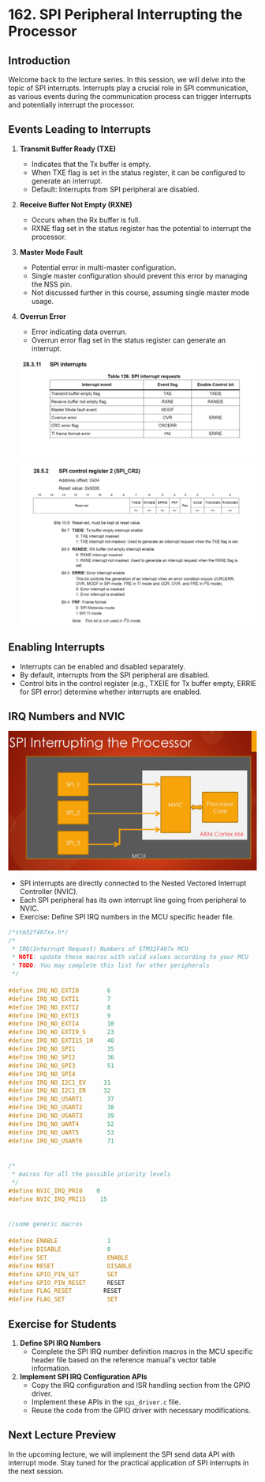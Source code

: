 # 162. SPI Peripheral Interrupting the Processor



## Introduction

Welcome back to the lecture series. In this session, we will delve into the topic of SPI interrupts. Interrupts play a crucial role in SPI communication, as various events during the communication process can trigger interrupts and potentially interrupt the processor.

## Events Leading to Interrupts

1. **Transmit Buffer Ready (TXE)**

   - Indicates that the Tx buffer is empty.
   - When TXE flag is set in the status register, it can be configured to generate an interrupt.
   - Default: Interrupts from SPI peripheral are disabled.

2. **Receive Buffer Not Empty (RXNE)**

   - Occurs when the Rx buffer is full.
   - RXNE flag set in the status register has the potential to interrupt the processor.

3. **Master Mode Fault**

   - Potential error in multi-master configuration.
   - Single master configuration should prevent this error by managing the NSS pin.
   - Not discussed further in this course, assuming single master mode usage.

4. **Overrun Error**

   - Error indicating data overrun.
   - Overrun error flag set in the status register can generate an interrupt.

   ![01](https://github.com/knightsummon/Mastering-Microcontroller-and-Embedded-Driver-Development/blob/main/44.%20SPI%20Interrupts/162.%20SPI%20Peripheral%20Interrupting%20the%20Processor.assets/01.jpg)

   ![02](https://github.com/knightsummon/Mastering-Microcontroller-and-Embedded-Driver-Development/blob/main/44.%20SPI%20Interrupts/162.%20SPI%20Peripheral%20Interrupting%20the%20Processor.assets/02.jpg)

## Enabling Interrupts

- Interrupts can be enabled and disabled separately.
- By default, interrupts from the SPI peripheral are disabled.
- Control bits in the control register (e.g., TXEIE for Tx buffer empty, ERRIE for SPI error) determine whether interrupts are enabled.

## IRQ Numbers and NVIC

![03](https://github.com/knightsummon/Mastering-Microcontroller-and-Embedded-Driver-Development/blob/main/44.%20SPI%20Interrupts/162.%20SPI%20Peripheral%20Interrupting%20the%20Processor.assets/03.jpg)

- SPI interrupts are directly connected to the Nested Vectored Interrupt Controller (NVIC).
- Each SPI peripheral has its own interrupt line going from peripheral to NVIC.
- Exercise: Define SPI IRQ numbers in the MCU specific header file.

```c
/*stm32f407xx.h*/
/*
 * IRQ(Interrupt Request) Numbers of STM32F407x MCU
 * NOTE: update these macros with valid values according to your MCU
 * TODO: You may complete this list for other peripherals
 */

#define IRQ_NO_EXTI0 		6
#define IRQ_NO_EXTI1 		7
#define IRQ_NO_EXTI2 		8
#define IRQ_NO_EXTI3 		9
#define IRQ_NO_EXTI4 		10
#define IRQ_NO_EXTI9_5 		23
#define IRQ_NO_EXTI15_10 	40
#define IRQ_NO_SPI1			35
#define IRQ_NO_SPI2         36
#define IRQ_NO_SPI3         51
#define IRQ_NO_SPI4
#define IRQ_NO_I2C1_EV     31
#define IRQ_NO_I2C1_ER     32
#define IRQ_NO_USART1	    37
#define IRQ_NO_USART2	    38
#define IRQ_NO_USART3	    39
#define IRQ_NO_UART4	    52
#define IRQ_NO_UART5	    53
#define IRQ_NO_USART6	    71


/*
 * macros for all the possible priority levels
 */
#define NVIC_IRQ_PRI0    0
#define NVIC_IRQ_PRI15    15


//some generic macros

#define ENABLE 				1
#define DISABLE 			0
#define SET 				ENABLE
#define RESET 				DISABLE
#define GPIO_PIN_SET        SET
#define GPIO_PIN_RESET      RESET
#define FLAG_RESET         RESET
#define FLAG_SET 			SET
```



## Exercise for Students

1. **Define SPI IRQ Numbers**
   - Complete the SPI IRQ number definition macros in the MCU specific header file based on the reference manual's vector table information.
2. **Implement SPI IRQ Configuration APIs**
   - Copy the IRQ configuration and ISR handling section from the GPIO driver.
   - Implement these APIs in the `spi_driver.c` file.
   - Reuse the code from the GPIO driver with necessary modifications.

## Next Lecture Preview

In the upcoming lecture, we will implement the SPI send data API with interrupt mode. Stay tuned for the practical application of SPI interrupts in the next session.
